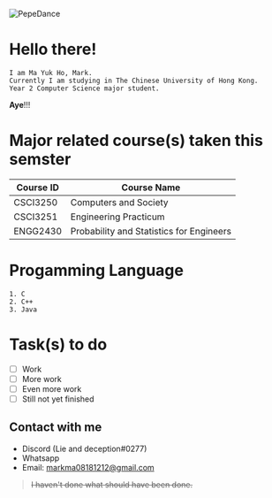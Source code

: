 ![PepeDance](https://cdn.discordapp.com/emojis/444226569016311829.gif?v=1)

# **Hello there!**
	I am Ma Yuk Ho, Mark. 
	Currently I am studying in The Chinese University of Hong Kong.
	Year 2 Computer Science major student. 

**Aye**!!!
	
# Major related course(s) taken this semster
|Course ID | Course Name |
|--- |---|
|CSCI3250 |Computers and Society |
|CSCI3251 |Engineering Practicum |
|ENGG2430 |Probability and Statistics for Engineers|
	
# Progamming Language
	1. C
	2. C++
	3. Java

# Task(s) to do
- [ ] Work
- [ ] More work
- [ ] Even more work
- [ ] Still not yet finished

## Contact with me
- Discord (Lie and deception#0277)
- Whatsapp
- Email: markma08181212@gmail.com
>~~I haven't done what should have been done.~~

